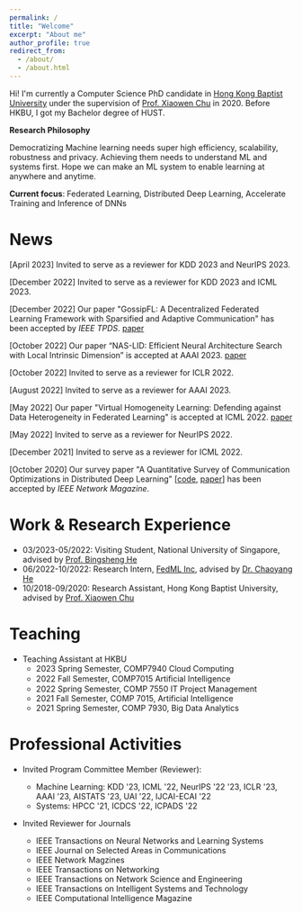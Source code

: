 ```yaml
---
permalink: /
title: "Welcome"
excerpt: "About me"
author_profile: true
redirect_from: 
  - /about/
  - /about.html
---
```


Hi! I'm currently a Computer Science PhD candidate in [Hong Kong Baptist University](https://www.hkbu.edu.hk) under the supervision of [Prof. Xiaowen Chu](https://sites.google.com/view/chuxiaowen) in 2020. Before HKBU, I got my Bachelor degree of HUST.


**Research Philosophy**

Democratizing Machine learning needs super high efficiency, scalability, robustness and privacy. Achieving them needs to understand ML and systems first. Hope we can make an ML system to enable learning at anywhere and anytime.

**Current focus**: Federated Learning, Distributed Deep Learning, Accelerate Training and Inference of DNNs



News
======

[April 2023] Invited to serve as a reviewer for KDD 2023 and NeurIPS 2023.

[December 2022] Invited to serve as a reviewer for KDD 2023 and ICML 2023.

[December 2022] Our paper "GossipFL: A Decentralized Federated Learning Framework with Sparsified and Adaptive Communication" has been accepted by *IEEE TPDS*. [paper](https://ieeexplore.ieee.org/document/9996127)


[October 2022] Our paper “NAS-LID: Efficient Neural Architecture Search with Local Intrinsic Dimension” is accepted at AAAI 2023. [paper](https://arxiv.org/abs/2211.12759)

[October 2022] Invited to serve as a reviewer for ICLR 2022.

[August 2022] Invited to serve as a reviewer for AAAI 2023.

[May 2022] Our paper "Virtual Homogeneity Learning: Defending against Data Heterogeneity in Federated Learning" is accepted at ICML 2022. [paper](https://proceedings.mlr.press/v162/tang22d.html)

[May 2022] Invited to serve as a reviewer for NeurIPS 2022.


[December 2021] Invited to serve as a reviewer for ICML 2022.

[October 2020] Our survey paper "A Quantitative Survey of Communication Optimizations in Distributed Deep Learning" \[[code](https://github.com/HKBU-HPML/ddl-benchmarks), [paper](https://arxiv.org/abs/2005.13247)\] has been accepted by *IEEE Network Magazine*.


Work & Research Experience 
======
- 03/2023-05/2022: Visiting Student, National University of Singapore, advised by [Prof. Bingsheng He](https://www.comp.nus.edu.sg/~hebs/)
- 06/2022-10/2022: Research Intern, [FedML Inc](https://www.fedml.ai/), advised by [Dr. Chaoyang He](https://chaoyanghe.com/)
- 10/2018-09/2020: Research Assistant, Hong Kong Baptist University, advised by [Prof. Xiaowen Chu](https://sites.google.com/view/chuxiaowen)


Teaching
======
- Teaching Assistant at HKBU
    - 2023 Spring Semester, COMP7940 Cloud Computing
    - 2022 Fall Semester, COMP7015 Artiﬁcial Intelligence 
    - 2022 Spring Semester, COMP 7550 IT Project Management
    - 2021 Fall Semester, COMP 7015, Artificial Intelligence
    - 2021 Spring Semester, COMP 7930, Big Data Analytics

Professional Activities
======
- Invited Program Committee Member (Reviewer):
    - Machine Learning: KDD '23, ICML '22, NeurIPS '22 '23, ICLR '23, AAAI '23, AISTATS '23, UAI '22, IJCAI-ECAI '22
    - Systems: HPCC '21, ICDCS '22, ICPADS '22

- Invited Reviewer for Journals
    - IEEE Transactions on Neural Networks and Learning Systems
    - IEEE Journal on Selected Areas in Communications
    - IEEE Network Magzines
    - IEEE Transactions on Networking
    - IEEE Transactions on Network Science and Engineering
    - IEEE Transactions on Intelligent Systems and Technology
    - IEEE Computational Intelligence Magazine












